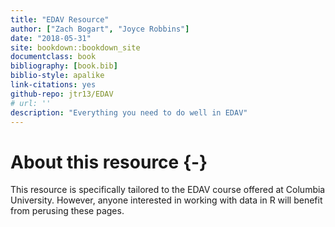 ```yaml
--- 
title: "EDAV Resource"
author: ["Zach Bogart", "Joyce Robbins"]
date: "2018-05-31"
site: bookdown::bookdown_site
documentclass: book
bibliography: [book.bib]
biblio-style: apalike
link-citations: yes
github-repo: jtr13/EDAV
# url: ''
description: "Everything you need to do well in EDAV"
---
```


# About this resource {-}

This resource is specifically tailored to the EDAV course offered at Columbia University. However, anyone interested in working with data in R will benefit from perusing these pages.


